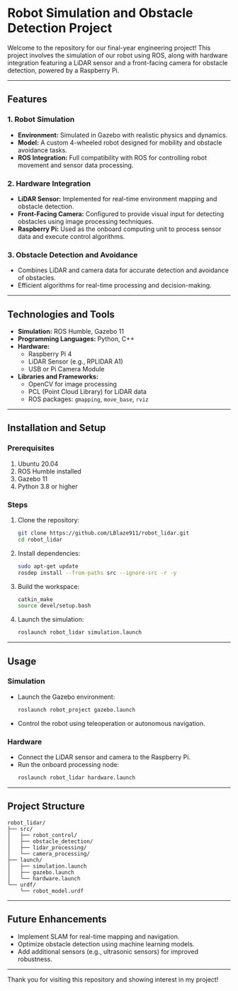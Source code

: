# Robot Simulation and Obstacle Detection Project

Welcome to the repository for our final-year engineering project! This project involves the simulation of our robot using ROS, along with hardware integration featuring a LiDAR sensor and a front-facing camera for obstacle detection, powered by a Raspberry Pi.

---

## Features

### 1. **Robot Simulation**
- **Environment:** Simulated in Gazebo with realistic physics and dynamics.
- **Model:** A custom 4-wheeled robot designed for mobility and obstacle avoidance tasks.
- **ROS Integration:** Full compatibility with ROS for controlling robot movement and sensor data processing.

### 2. **Hardware Integration**
- **LiDAR Sensor:** Implemented for real-time environment mapping and obstacle detection.
- **Front-Facing Camera:** Configured to provide visual input for detecting obstacles using image processing techniques.
- **Raspberry Pi:** Used as the onboard computing unit to process sensor data and execute control algorithms.

### 3. **Obstacle Detection and Avoidance**
- Combines LiDAR and camera data for accurate detection and avoidance of obstacles.
- Efficient algorithms for real-time processing and decision-making.

---

## Technologies and Tools

- **Simulation:** ROS Humble, Gazebo 11
- **Programming Languages:** Python, C++
- **Hardware:**
  - Raspberry Pi 4
  - LiDAR Sensor (e.g., RPLIDAR A1)
  - USB or Pi Camera Module
- **Libraries and Frameworks:**
  - OpenCV for image processing
  - PCL (Point Cloud Library) for LiDAR data
  - ROS packages: `gmapping`, `move_base`, `rviz`

---

## Installation and Setup

### Prerequisites
1. Ubuntu 20.04
2. ROS Humble installed
3. Gazebo 11
4. Python 3.8 or higher

### Steps
1. Clone the repository:
   ```bash
   git clone https://github.com/LBlaze911/robot_lidar.git
   cd robot_lidar
   ```
2. Install dependencies:
   ```bash
   sudo apt-get update
   rosdep install --from-paths src --ignore-src -r -y
   ```
3. Build the workspace:
   ```bash
   catkin_make
   source devel/setup.bash
   ```
4. Launch the simulation:
   ```bash
   roslaunch robot_lidar simulation.launch
   ```

---

## Usage

### Simulation
- Launch the Gazebo environment:
  ```bash
  roslaunch robot_project gazebo.launch
  ```
- Control the robot using teleoperation or autonomous navigation.

### Hardware
- Connect the LiDAR sensor and camera to the Raspberry Pi.
- Run the onboard processing node:
  ```bash
  roslaunch robot_lidar hardware.launch
  ```
  
---

## Project Structure
```
robot_lidar/
├── src/
│   ├── robot_control/
│   ├── obstacle_detection/
│   ├── lidar_processing/
│   └── camera_processing/
├── launch/
│   ├── simulation.launch
│   ├── gazebo.launch
│   └── hardware.launch
└── urdf/
    └── robot_model.urdf
```

---

## Future Enhancements
- Implement SLAM for real-time mapping and navigation.
- Optimize obstacle detection using machine learning models.
- Add additional sensors (e.g., ultrasonic sensors) for improved robustness.

---

Thank you for visiting this repository and showing interest in my project!

